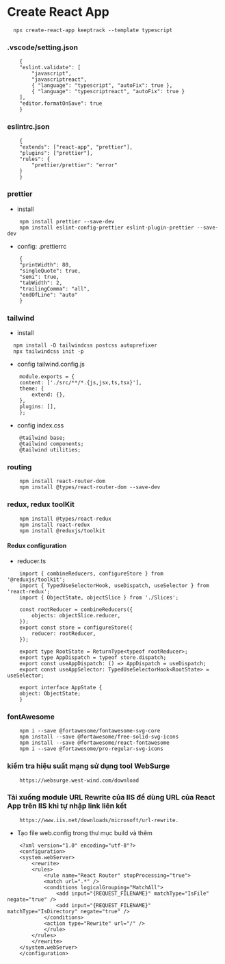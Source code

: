 # Create React App

```
  npx create-react-app keeptrack --template typescript
```

### .vscode/setting.json

```
    {
    "eslint.validate": [
        "javascript",
        "javascriptreact",
        { "language": "typescript", "autoFix": true },
        { "language": "typescriptreact", "autoFix": true }
    ],
    "editor.formatOnSave": true
    }
```

### eslintrc.json

```
    {
    "extends": ["react-app", "prettier"],
    "plugins": ["prettier"],
    "rules": {
        "prettier/prettier": "error"
    }
    }
```

### prettier

- install

```
    npm install prettier --save-dev
    npm install eslint-config-prettier eslint-plugin-prettier --save-dev
```

- config: .prettierrc

```
    {
    "printWidth": 80,
    "singleQuote": true,
    "semi": true,
    "tabWidth": 2,
    "trailingComma": "all",
    "endOfLine": "auto"
    }
```

### tailwind

- install

```
  npm install -D tailwindcss postcss autoprefixer
  npx tailwindcss init -p
```

- config tailwind.config.js

```
    module.exports = {
    content: ['./src/**/*.{js,jsx,ts,tsx}'],
    theme: {
        extend: {},
    },
    plugins: [],
    };

```

- config index.css

```
    @tailwind base;
    @tailwind components;
    @tailwind utilities;
```

### routing

```
    npm install react-router-dom
    npm install @types/react-router-dom --save-dev
```

### redux, redux toolKit

```
    npm install @types/react-redux
    npm install react-redux
    npm install @reduxjs/toolkit
```

#### Redux configuration

- reducer.ts

```
    import { combineReducers, configureStore } from '@reduxjs/toolkit';
    import { TypedUseSelectorHook, useDispatch, useSelector } from 'react-redux';
    import { ObjectState, objectSlice } from './Slices';

    const rootReducer = combineReducers({
        objects: objectSlice.reducer,
    });
    export const store = configureStore({
        reducer: rootReducer,
    });

    export type RootState = ReturnType<typeof rootReducer>;
    export type AppDispatch = typeof store.dispatch;
    export const useAppDispatch: () => AppDispatch = useDispatch;
    export const useAppSelector: TypedUseSelectorHook<RootState> = useSelector;

    export interface AppState {
    object: ObjectState;
    }
```

### fontAwesome

```
    npm i --save @fortawesome/fontawesome-svg-core
    npm install --save @fortawesome/free-solid-svg-icons
    npm install --save @fortawesome/react-fontawesome
    npm i --save @fortawesome/pro-regular-svg-icons
```

### kiểm tra hiệu suất mạng sử dụng tool WebSurge

```
    https://websurge.west-wind.com/download
```

### Tải xuống module URL Rewrite của IIS để dùng URL của React App trên IIS khi tự nhập link liên kết

```
    https://www.iis.net/downloads/microsoft/url-rewrite.
```

- Tạo file web.config trong thư mục build và thêm

```
    <?xml version="1.0" encoding="utf-8"?>
    <configuration>
    <system.webServer>
        <rewrite>
        <rules>
            <rule name="React Router" stopProcessing="true">
            <match url=".*" />
            <conditions logicalGrouping="MatchAll">
                <add input="{REQUEST_FILENAME}" matchType="IsFile" negate="true" />
                <add input="{REQUEST_FILENAME}" matchType="IsDirectory" negate="true" />
            </conditions>
            <action type="Rewrite" url="/" />
            </rule>
        </rules>
        </rewrite>
    </system.webServer>
    </configuration>
```
